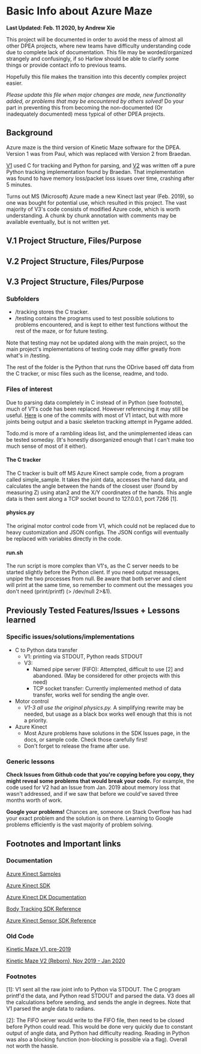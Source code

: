# Basic Info about Azure Maze #
**Last Updated: Feb. 11 2020, by Andrew Xie**

This project will be documented in order to avoid the mess of almost all other DPEA projects, where new teams have difficulty understanding code due to complete lack of documentation. This file may be worded/organized strangely and confusingly, if so Harlow should be able to clarify some things or provide contact info to previous teams.

Hopefully this file makes the transition into this decently complex project easier.

*Please update this file when major changes are made, new functionality added, or problems that may be encountered by others solved!* Do your part in preventing this from becoming the non-documented (Or inadequately documented) mess typical of other DPEA projects.

## Background ##
Azure maze is the third version of Kinetic Maze software for the DPEA. Version 1 was from Paul, which was replaced with Version 2 from Braedan.

[V1](https://github.com/dpengineering/kinetic-maze/tree/6517ff8c6544c4c8287182b5a3d50727d381c097) used C for tracking and Python for parsing, and [V2](https://github.com/bkenndpngineering/Kinetic-Maze-Reborn) was written off a pure Python tracking implementation found by Braedan. That implementation was found to have memory loss/packet loss issues over time, crashing after 5 minutes.

Turns out MS (Microsoft) Azure made a new Kinect last year (Feb. 2019), so one was bought for potential use, which resulted in this project. The vast majority of V3's code consists of modified Azure code, which is worth understanding. A chunk by chunk annotation with comments may be available eventually, but is not written yet.

## V.1 Project Structure, Files/Purpose ##

## V.2 Project Structure, Files/Purpose ##

## V.3 Project Structure, Files/Purpose ##

### Subfolders ###
* /tracking stores the C tracker.
* /testing contains the programs used to test possible solutions to problems encountered, and is kept to either test functions without the rest of the maze, or for future testing.

Note that testing may not be updated along with the main project, so the main project's implementations of testing code may differ greatly from what's in /testing.

The rest of the folder is the Python that runs the ODrive based off data from the C tracker, or misc files such as the license, readme, and todo.

### Files of interest ###

Due to parsing data completely in C instead of in Python (see footnote), much of V1's code has been replaced. However referencing it may still be useful. [Here](https://github.com/dpengineering/kinetic-maze/tree/38de238fccfc4a8ec9930c75112bbee1b0594ff2) is one of the commits with most of V1 intact, but with more joints being output and a basic skeleton tracking attempt in Pygame added.

Todo.md is more of a rambling ideas list, and the unimplemented ideas can be tested someday. (It's honestly disorganized enough that I can't make too much sense of most of it either).

#### The C tracker ####
The C tracker is built off MS Azure Kinect sample code, from a program called simple_sample. It takes the joint data, accesses the hand data, and calculates the angle between the hands of the closest user (found by measuring Z) using atan2 and the X/Y coordinates of the hands. This angle data is then sent along a TCP socket bound to 127.0.0.1, port 7266 [1].



#### physics.py ####
The original motor control code from V1, which could not be replaced due to heavy customization and JSON configs. The JSON configs will eventually be replaced with variables directly in the code.

#### run.sh ####
The run script is more complex than V1's, as the C server needs to be started slightly before the Python client. If you need output messages, unpipe the two processes from null. Be aware that both server and client will print at the same time, so remember to comment out the messages you don't need (print/printf) (> /dev/null 2>&1).

## Previously Tested Features/Issues + Lessons learned ##

### Specific issues/solutions/implementations ###
- C to Python data transfer
  - V1: printing via STDOUT, Python reads STDOUT
  - V3:
    - Named pipe server (FIFO): Attempted, difficult to use [2] and abandoned. (May be considered for other projects with this need)
    - TCP socket transfer: Currently implemented method of data transfer, works well for sending the angle over.
- Motor control
  - *V1-3 all use the original physics.py.* A simplifying rewrite may be needed, but usage as a black box works well enough that this is not a priority.
- Azure Kinect
  - Most Azure problems have solutions in the SDK Issues page, in the docs, or sample code. Check those carefully first!
  - Don't forget to release the frame after use.

### Generic lessons ###
**Check Issues from Github code that you're copying before you copy, they might reveal some problems that would break your code.** For example, the code used for V2 had an Issue from Jan. 2019 about memory loss that wasn't addressed, and if we saw that before we could've saved three months worth of work.

**Google your problems!** Chances are, someone on Stack Overflow has had your exact problem and the solution is on there. Learning to Google problems efficiently is the vast majority of problem solving.

## Footnotes and Important links ##

### Documentation ###

[Azure Kinect Samples](https://github.com/microsoft/Azure-Kinect-Samples)

[Azure Kinect SDK](https://github.com/microsoft/Azure-Kinect-Sensor-SDK)

[Azure Kinect DK Documentation](https://docs.microsoft.com/en-us/azure/kinect-dk/)

[Body Tracking SDK Reference](https://microsoft.github.io/Azure-Kinect-Body-Tracking/release/1.x.x/index.html)

[Azure Kinect Sensor SDK Reference](https://microsoft.github.io/Azure-Kinect-Sensor-SDK/master/index.html)

### Old Code ###

[Kinetic Maze V1, pre-2019](https://github.com/dpengineering/kinetic-maze/tree/6517ff8c6544c4c8287182b5a3d50727d381c097)

[Kinetic Maze V2 (Reborn), Nov 2019 - Jan 2020](https://github.com/bkenndpngineering/Kinetic-Maze-Reborn)

### Footnotes ###

[1]: V1 sent all the raw joint info to Python via STDOUT. The C program printf'd the data, and Python read STDOUT and parsed the data. V3 does all the calculations before sending, and sends the angle in degrees. Note that V1 parsed the angle data to radians.

[2]: The FIFO server would write to the FIFO file, then need to be closed before Python could read. This would be done very quickly due to constant output of angle data, and Python had difficulty reading. Reading in Python was also a blocking function (non-blocking is possible via a flag). Overall not worth the hassle.

